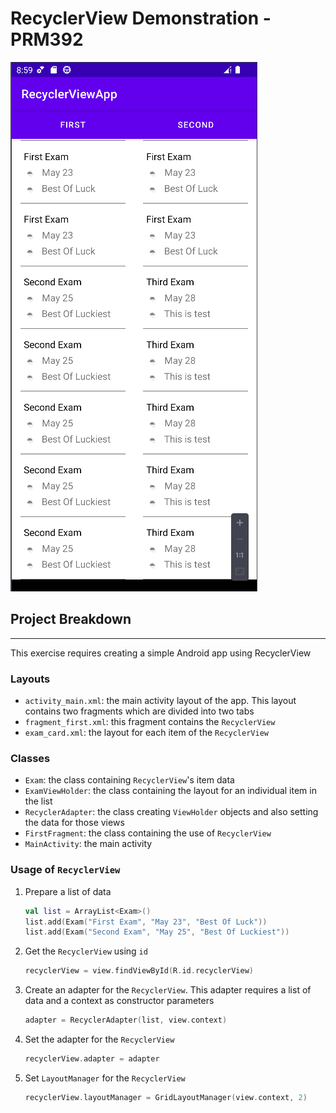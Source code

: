 # RecyclerView Demonstration - PRM392
![Demo image](https://github.com/KuronNazaki/prm-recyclerview/blob/main/demo.png "Demo")
## Project Breakdown
---
This exercise requires creating a simple Android app using RecyclerView
### Layouts
- `activity_main.xml`: the main activity layout of the app. This layout contains two fragments which are divided into two tabs
- `fragment_first.xml`: this fragment contains the `RecyclerView`
- `exam_card.xml`: the layout for each item of the `RecyclerView`
### Classes
- `Exam`: the class containing `RecyclerView`'s item data
- `ExamViewHolder`: the class containing the layout for an individual item in the list
- `RecyclerAdapter`: the class creating `ViewHolder` objects and also setting the data for those views
- `FirstFragment`: the class containing the use of `RecyclerView`
- `MainActivity`: the main activity
### Usage of `RecyclerView`
1. Prepare a list of data
    ```kotlin
    val list = ArrayList<Exam>()
    list.add(Exam("First Exam", "May 23", "Best Of Luck"))
    list.add(Exam("Second Exam", "May 25", "Best Of Luckiest"))
    ```
2. Get the `RecyclerView` using `id`
    ```kotlin
    recyclerView = view.findViewById(R.id.recyclerView)
    ```
3. Create an adapter for the `RecyclerView`. This adapter requires a list of data and a context as constructor parameters
    ```kotlin
    adapter = RecyclerAdapter(list, view.context)
    ```
4. Set the adapter for the `RecyclerView`
    ```kotlin
    recyclerView.adapter = adapter
    ```
5. Set `LayoutManager` for the `RecyclerView`
    ```kotlin
    recyclerView.layoutManager = GridLayoutManager(view.context, 2)
    ```
    
